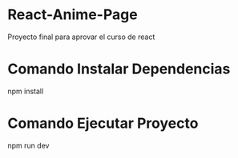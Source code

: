 # React-Anime-Page
Proyecto final para aprovar el curso de react

# Comando Instalar Dependencias
npm install

# Comando Ejecutar Proyecto
npm run dev